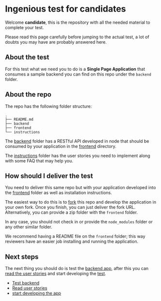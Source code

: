 # Ingenious test for candidates

Welcome **candidate**, this is the repository with all the needed material to complete your test.

Please read this page carefully before jumping to the actual test, a lot of doubts you may have are probably answered here.

## About the test

For this test what we need you to do is a **Single Page Application** that consumes a sample backend you can find on this repo under the `backend` folder.

## About the repo

The repo has the following folder structure:

```
.
├── README.md
├── backend
├── frontend
└── instructions
```

The [backend](backend) folder has a RESTful API developed in node that should be consumed by your application in the [frontend](frontend) directory.

The [instructions](instructions) folder has the user stories you need to implement along with some FAQ that may help you.

## How should I deliver the test

You need to deliver this same repo but with your application developed into the [frontend](frontend) folder as well as installation instructions.

The easiest way to do this is to [fork](https://github.com/ingsw-dev/frontend-test#fork-destination-box) this repo and develop the application in your own fork. Once you finish, you can just deliver the fork URL. Alternatively, you can provide a zip folder with the `frontend` folder.

In any case, you should not check in or provide the `node_modules` folder or any other similar folder.

We recommend having a README file on the `frontend` folder; this way reviewers have an easier job installing and running the application.

## Next steps

The next thing you should do is test the [backend app](backend), after this you can [read the user stories](instructions) and start developing the [test](frontend).

* [Test backend](backend)
* [Read user stories](instructions)
* [start developing the app](frontend)
